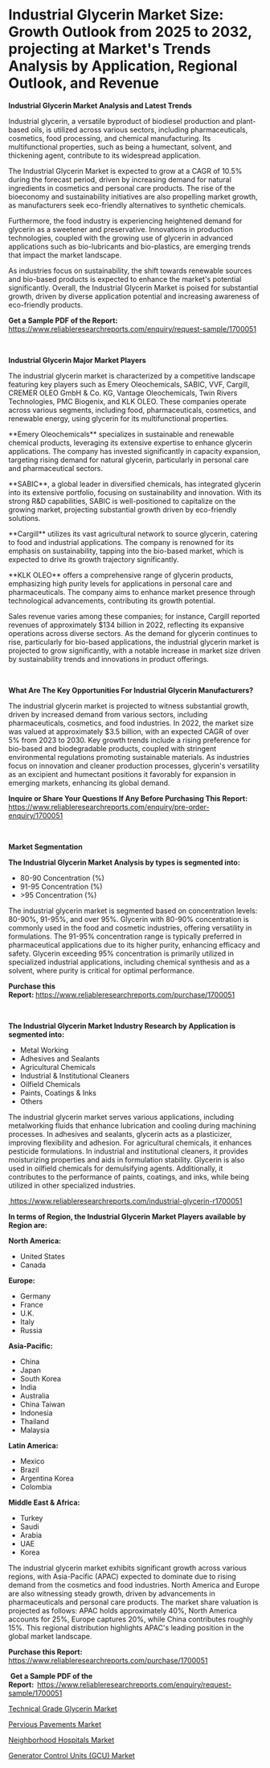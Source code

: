 <p><h1>Industrial Glycerin Market Size: Growth Outlook from 2025 to 2032, projecting at Market's Trends Analysis by Application, Regional Outlook, and Revenue</h1></p><p><strong>Industrial Glycerin Market Analysis and Latest Trends</strong></p>
<p><p>Industrial glycerin, a versatile byproduct of biodiesel production and plant-based oils, is utilized across various sectors, including pharmaceuticals, cosmetics, food processing, and chemical manufacturing. Its multifunctional properties, such as being a humectant, solvent, and thickening agent, contribute to its widespread application.</p><p>The Industrial Glycerin Market is expected to grow at a CAGR of 10.5% during the forecast period, driven by increasing demand for natural ingredients in cosmetics and personal care products. The rise of the bioeconomy and sustainability initiatives are also propelling market growth, as manufacturers seek eco-friendly alternatives to synthetic chemicals. </p><p>Furthermore, the food industry is experiencing heightened demand for glycerin as a sweetener and preservative. Innovations in production technologies, coupled with the growing use of glycerin in advanced applications such as bio-lubricants and bio-plastics, are emerging trends that impact the market landscape. </p><p>As industries focus on sustainability, the shift towards renewable sources and bio-based products is expected to enhance the market's potential significantly. Overall, the Industrial Glycerin Market is poised for substantial growth, driven by diverse application potential and increasing awareness of eco-friendly products.</p></p>
<p><strong>Get a Sample PDF of the Report:&nbsp;</strong> <a href="https://www.reliableresearchreports.com/enquiry/request-sample/1700051?utm_campaign=11&utm_medium=2&utm_source=Github&utm_content=ia&utm_term=09012025&utm_id=industrial-glycerin">https://www.reliableresearchreports.com/enquiry/request-sample/1700051</a></p>
<p>&nbsp;</p>
<p><strong>Industrial Glycerin Major Market Players</strong></p>
<p><p>The industrial glycerin market is characterized by a competitive landscape featuring key players such as Emery Oleochemicals, SABIC, VVF, Cargill, CREMER OLEO GmbH & Co. KG, Vantage Oleochemicals, Twin Rivers Technologies, PMC Biogenix, and KLK OLEO. These companies operate across various segments, including food, pharmaceuticals, cosmetics, and renewable energy, using glycerin for its multifunctional properties.</p><p>**Emery Oleochemicals** specializes in sustainable and renewable chemical products, leveraging its extensive expertise to enhance glycerin applications. The company has invested significantly in capacity expansion, targeting rising demand for natural glycerin, particularly in personal care and pharmaceutical sectors.</p><p>**SABIC**, a global leader in diversified chemicals, has integrated glycerin into its extensive portfolio, focusing on sustainability and innovation. With its strong R&D capabilities, SABIC is well-positioned to capitalize on the growing market, projecting substantial growth driven by eco-friendly solutions.</p><p>**Cargill** utilizes its vast agricultural network to source glycerin, catering to food and industrial applications. The company is renowned for its emphasis on sustainability, tapping into the bio-based market, which is expected to drive its growth trajectory significantly.</p><p>**KLK OLEO** offers a comprehensive range of glycerin products, emphasizing high purity levels for applications in personal care and pharmaceuticals. The company aims to enhance market presence through technological advancements, contributing its growth potential.</p><p>Sales revenue varies among these companies; for instance, Cargill reported revenues of approximately $134 billion in 2022, reflecting its expansive operations across diverse sectors. As the demand for glycerin continues to rise, particularly for bio-based applications, the industrial glycerin market is projected to grow significantly, with a notable increase in market size driven by sustainability trends and innovations in product offerings.</p></p>
<p>&nbsp;</p>
<p><strong>What Are The Key Opportunities For Industrial Glycerin Manufacturers?</strong></p>
<p><p>The industrial glycerin market is projected to witness substantial growth, driven by increased demand from various sectors, including pharmaceuticals, cosmetics, and food industries. In 2022, the market size was valued at approximately $3.5 billion, with an expected CAGR of over 5% from 2023 to 2030. Key growth trends include a rising preference for bio-based and biodegradable products, coupled with stringent environmental regulations promoting sustainable materials. As industries focus on innovation and cleaner production processes, glycerin's versatility as an excipient and humectant positions it favorably for expansion in emerging markets, enhancing its global demand.</p></p>
<p><strong>Inquire or Share Your Questions If Any Before Purchasing This Report:</strong> <a href="https://www.reliableresearchreports.com/enquiry/pre-order-enquiry/1700051?utm_campaign=11&utm_medium=2&utm_source=Github&utm_content=ia&utm_term=09012025&utm_id=industrial-glycerin">https://www.reliableresearchreports.com/enquiry/pre-order-enquiry/1700051</a></p>
<p>&nbsp;</p>
<p><strong>Market Segmentation</strong></p>
<p><strong>The Industrial Glycerin Market Analysis by types is segmented into:</strong></p>
<p><ul><li>80-90 Concentration (%)</li><li>91-95 Concentration (%)</li><li>>95 Concentration (%)</li></ul></p>
<p><p>The industrial glycerin market is segmented based on concentration levels: 80-90%, 91-95%, and over 95%. Glycerin with 80-90% concentration is commonly used in the food and cosmetic industries, offering versatility in formulations. The 91-95% concentration range is typically preferred in pharmaceutical applications due to its higher purity, enhancing efficacy and safety. Glycerin exceeding 95% concentration is primarily utilized in specialized industrial applications, including chemical synthesis and as a solvent, where purity is critical for optimal performance.</p></p>
<p><strong>Purchase this Report:&nbsp;</strong><a href="https://www.reliableresearchreports.com/purchase/1700051?utm_campaign=11&utm_medium=2&utm_source=Github&utm_content=ia&utm_term=09012025&utm_id=industrial-glycerin">https://www.reliableresearchreports.com/purchase/1700051</a></p>
<p>&nbsp;</p>
<p><strong>The Industrial Glycerin Market Industry Research by Application is segmented into:</strong></p>
<p><ul><li>Metal Working</li><li>Adhesives and Sealants</li><li>Agricultural Chemicals</li><li>Industrial & Institutional Cleaners</li><li>Oilfield Chemicals</li><li>Paints, Coatings & Inks</li><li>Others</li></ul></p>
<p><p>The industrial glycerin market serves various applications, including metalworking fluids that enhance lubrication and cooling during machining processes. In adhesives and sealants, glycerin acts as a plasticizer, improving flexibility and adhesion. For agricultural chemicals, it enhances pesticide formulations. In industrial and institutional cleaners, it provides moisturizing properties and aids in formulation stability. Glycerin is also used in oilfield chemicals for demulsifying agents. Additionally, it contributes to the performance of paints, coatings, and inks, while being utilized in other specialized industries.</p></p>
<p><a href="https://www.reliableresearchreports.com/industrial-glycerin-r1700051?utm_campaign=11&utm_medium=2&utm_source=Github&utm_content=ia&utm_term=09012025&utm_id=industrial-glycerin">&nbsp;https://www.reliableresearchreports.com/industrial-glycerin-r1700051</a></p>
<p><strong>In terms of Region, the Industrial Glycerin Market Players available by Region are:</strong></p>
<p>
    <p> <strong> North America: </strong>
        <ul>
            <li>United States</li>
            <li>Canada</li>
        </ul>
        </p> 
    <p> <strong> Europe: </strong>
        <ul>
            <li>Germany</li>
            <li>France</li>
            <li>U.K.</li>
            <li>Italy</li>
            <li>Russia</li>
        </ul>
        </p> 
    <p> <strong> Asia-Pacific: </strong>
        <ul>
            <li>China</li>
            <li>Japan</li>
            <li>South Korea</li>
            <li>India</li>
            <li>Australia</li>
            <li>China Taiwan</li>
            <li>Indonesia</li>
            <li>Thailand</li>
            <li>Malaysia</li>
        </ul>
        </p> 
    <p> <strong> Latin America: </strong>
        <ul>
            <li>Mexico</li>
            <li>Brazil</li>
            <li>Argentina Korea</li>
            <li>Colombia</li>
        </ul>
        </p> 
    <p> <strong> Middle East & Africa: </strong>
        <ul>
            <li>Turkey</li>
            <li>Saudi</li>
            <li>Arabia</li>
            <li>UAE</li>
            <li>Korea</li>
        </ul>
    </p>
    </p>
<p><p>The industrial glycerin market exhibits significant growth across various regions, with Asia-Pacific (APAC) expected to dominate due to rising demand from the cosmetics and food industries. North America and Europe are also witnessing steady growth, driven by advancements in pharmaceuticals and personal care products. The market share valuation is projected as follows: APAC holds approximately 40%, North America accounts for 25%, Europe captures 20%, while China contributes roughly 15%. This regional distribution highlights APAC's leading position in the global market landscape.</p></p>
<p><strong>Purchase this Report: </strong><a href="https://www.reliableresearchreports.com/purchase/1700051?utm_campaign=11&utm_medium=2&utm_source=Github&utm_content=ia&utm_term=09012025&utm_id=industrial-glycerin">https://www.reliableresearchreports.com/purchase/1700051</a></p>
<p>&nbsp;<strong>Get a Sample PDF of the Report:&nbsp;&nbsp;</strong><a href="https://www.reliableresearchreports.com/enquiry/request-sample/1700051?utm_campaign=11&utm_medium=2&utm_source=Github&utm_content=ia&utm_term=09012025&utm_id=industrial-glycerin">https://www.reliableresearchreports.com/enquiry/request-sample/1700051</a></p>
<p><strong></strong></p>
<p><p><a href="https://github.com/stillsfloria19981/Market-Research-Report-List-1/blob/main/technical-grade-glycerin-market.md?utm_campaign=11&utm_medium=2&utm_source=Github&utm_content=ia&utm_term=09012025&utm_id=industrial-glycerin">Technical Grade Glycerin Market</a></p><p><a href="https://github.com/triattwood9919/Market-Research-Report-List-1/blob/main/pervious-pavements-market.md?utm_campaign=11&utm_medium=2&utm_source=Github&utm_content=ia&utm_term=09012025&utm_id=industrial-glycerin">Pervious Pavements Market</a></p><p><a href="https://github.com/gukenneth26571/Market-Research-Report-List-1/blob/main/neighborhood-hospitals-market.md?utm_campaign=11&utm_medium=2&utm_source=Github&utm_content=ia&utm_term=09012025&utm_id=industrial-glycerin">Neighborhood Hospitals Market</a></p><p><a href="https://github.com/ChiragRp1/Market-Research-Report-List-7/blob/main/generator-control-units-gcu-market.md?utm_campaign=11&utm_medium=2&utm_source=Github&utm_content=ia&utm_term=09012025&utm_id=industrial-glycerin">Generator Control Units (GCU) Market</a></p></p>